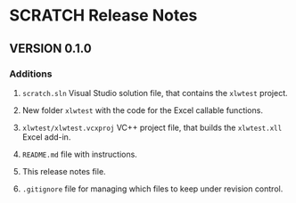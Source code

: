 SCRATCH Release Notes
=====================

VERSION 0.1.0
-------------

### Additions

1. `scratch.sln` Visual Studio solution file, that contains the `xlwtest` project.

2. New folder `xlwtest` with the code for the Excel callable functions.

3. `xlwtest/xlwtest.vcxproj` VC++ project file, that builds the `xlwtest.xll` Excel add-in.

4. `README.md` file with instructions.

5. This release notes file.

6. `.gitignore` file for managing which files to keep under revision control.
